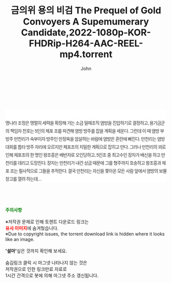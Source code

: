 ﻿---
layout: post
title:  "금의위 용의 비검 The Prequel of Gold Convoyers A Supemumerary Candidate,2022-1080p-KOR-FHDRip-H264-AAC-REEL-mp4.torrent"
author: John
categories: [ 영화 ]
tags: [  ]
image:  
description: "금의위 용의 비검 The Prequel of Gold Convoyers A Supemumerary Candidate,2022-1080p-KOR-FHDRip-H264-AAC-REEL-mp4 torrent 정보 공유"
toc: true
toc_sticky: true
---

<br>
<div class="view-img">
<a class="view_image" href="https://torrentmobile60.com/bbs/view_image.php?fn=%2Fdata%2Ffile%2Fmovie%2F1742003963_Mh2I6B4b_bc9d8baa5b4ec6ca6dddabd0c26f3f573f3b453d.jpg" target="_blank"><img alt="" class="img-tag" content="https://torrentmobile60.com/data/file/movie/1742003963_Mh2I6B4b_bc9d8baa5b4ec6ca6dddabd0c26f3f573f3b453d.jpg" itemprop="image" src="https://torrentmobile60.com/data/file/movie/1742003963_Mh2I6B4b_bc9d8baa5b4ec6ca6dddabd0c26f3f573f3b453d.jpg"/></a><a class="view_image" href="https://torrentmobile60.com/bbs/view_image.php?fn=%2Fdata%2Ffile%2Fmovie%2F1742003963_GdEYHFW3_f2233134059f5113d742a9c02f2cf50920fe4489.jpg" target="_blank"><img alt="" class="img-tag" content="https://torrentmobile60.com/data/file/movie/1742003963_GdEYHFW3_f2233134059f5113d742a9c02f2cf50920fe4489.jpg" itemprop="image" src="https://torrentmobile60.com/data/file/movie/1742003963_GdEYHFW3_f2233134059f5113d742a9c02f2cf50920fe4489.jpg"/></a></div><div class="view-content" itemprop="description">
<p><br/></p><div class="title_area" style="margin:0px 0px 9px;padding:0px;list-style:none;font-size:12px;font-family:'나눔고딕', NanumGothic, '돋움', Dotum, Helvetica, 'AppleSDGothicNeo-Medium', AppleGothic, sans-serif;height:30px;float:none;background-color:rgb(255,255,255);"><h4 class="h_story" style="margin:5px 10px 0px 0px;padding:0px;list-style:none;font-size:12px;font-family:'돋움', sans-serif;height:18px;width:49px;background:url(&quot;https://ssl.pstatic.net/static/movie/2020/10/h_tx_sp5.png&quot;) no-repeat 0px -17px;float:left;"><strong class="blind" style="margin:0px;padding:0px;list-style:none;font-size:0px;font-family:inherit;color:inherit;width:1px;height:1px;line-height:0;">줄거리</strong></h4></div><p class="con_tx" style="margin-top:-7px;margin-bottom:-6px;list-style:none;font-size:14px;font-family:'나눔고딕', NanumGothic, '돋움', Dotum, Helvetica, 'AppleSDGothicNeo-Medium', AppleGothic, sans-serif;color:rgb(51,51,51);background-image:url(&quot;https://ssl.pstatic.net/static/movie/2014/01/blank.gif&quot;);letter-spacing:-1px;line-height:25px;background-color:rgb(255,255,255);">명나라 조정은 맹렬히 세력을 확장해 가는 소금 밀매조직 염방을 진압하기로 결정하고, 용기금군의 책임자 천호는 5인의 체포 조를 파견해 염방 방주를 잡을 계획을 세운다. 그런데 이 때 염방 부방주 만천리가 숙부이자 방주인 만정옥을 암살하는 바람에 염방은 혼란에 빠진다. 만천리는 염방대회를 틈타 방주 자리에 오르지만 체포조의 치밀한 계획으로 잡히고 만다. 그러나 만천리의 꾀로 인해 체포조의 한 명인 왕조흥은 배반자로 오인당하고, 5인조 중 최고수인 장자가 배신을 하고 만천리를 데리고 도망친다. 장자는 만천리가 내건 상금 때문에 그를 형주까지 호송하고 왕조흥과 체포 조는 필사적으로 그들을 추적한다. 결국 만천리는 자신을 쫓아온 모든 사람 앞에서 염방의 보물창고를 열려 하는데…</p> </div>
    
<br><br><br>
<p data-ke-size="size16"><b><span style="color: green;">주의사항</span></b><br /><br />※저작권 문제로 인해 토렌트 다운로드 링크는<br /><b><span style="color: red;">유사 이미지</span></b>에 숨겨뒀습니다.<br />※Due to copyright issues, the torrent download link is hidden where it looks like an image.<br /><br /><b>'설마'</b>싶은 것까지 확인해 보세요.<br /><br />숨김링크 클릭 시 마그넷 나타나지 않는 것은<br />저작권으로 인한 링크만료 자료로<br />1시간 간격으로 봇에 의해 마그넷 주소 갱신됩니다.</p>
